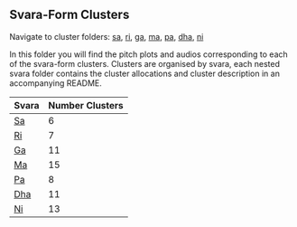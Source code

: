 ## Svara-Form Clusters

Navigate to cluster folders: [sa](./sa), [ri](./ri), [ga](./ga), [ma](./ma), [pa](./pa), [dha](./dha), [ni](./ni)

In this folder you will find the pitch plots and audios corresponding to each of the svara-form clusters. Clusters are organised by svara, each nested svara folder contains the cluster allocations and cluster description in an accompanying README.

| Svara | Number Clusters |
|-------|-----------------|
| [Sa](./sa)    | 6               |
| [Ri](./ri)    | 7               |
| [Ga](./ga)    | 11              |
| [Ma](./ma)    | 15              |
| [Pa](./pa)    | 8               |
| [Dha](./dha)   | 11              |
| [Ni](./ni)    | 13              |